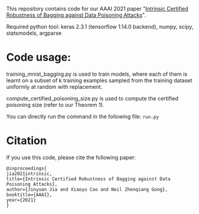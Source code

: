 This repository contains code for our AAAI 2021 paper "[Intrinsic Certified Robustness of Bagging against Data Poisoning Attacks](https://arxiv.org/pdf/2008.04495.pdf)".

Required python tool: keras 2.3.1 (tensorflow 1.14.0 backend), numpy, scipy, statsmodels, argparse

# Code usage: 

training_mnist_bagging.py is used to train models, where each of them is learnt on a subset of k training examples sampled from the training dataset uniformly at random with replacement. 

compute_certified_poisoning_size.py is used to compute the certified poisoning size (refer to our Theorem 1). 

You can directly run the command in the following file: ```run.py ``` 

# Citation 

If you use this code, please cite the following paper: 

```
@inproceedings{
jia2021intrinsic,
title={Intrinsic Certified Robustness of Bagging against Data Poisoning Attacks},
author={Jinyuan Jia and Xiaoyu Cao and Neil Zhenqiang Gong},
booktitle={AAAI},
year={2021}
}
```
